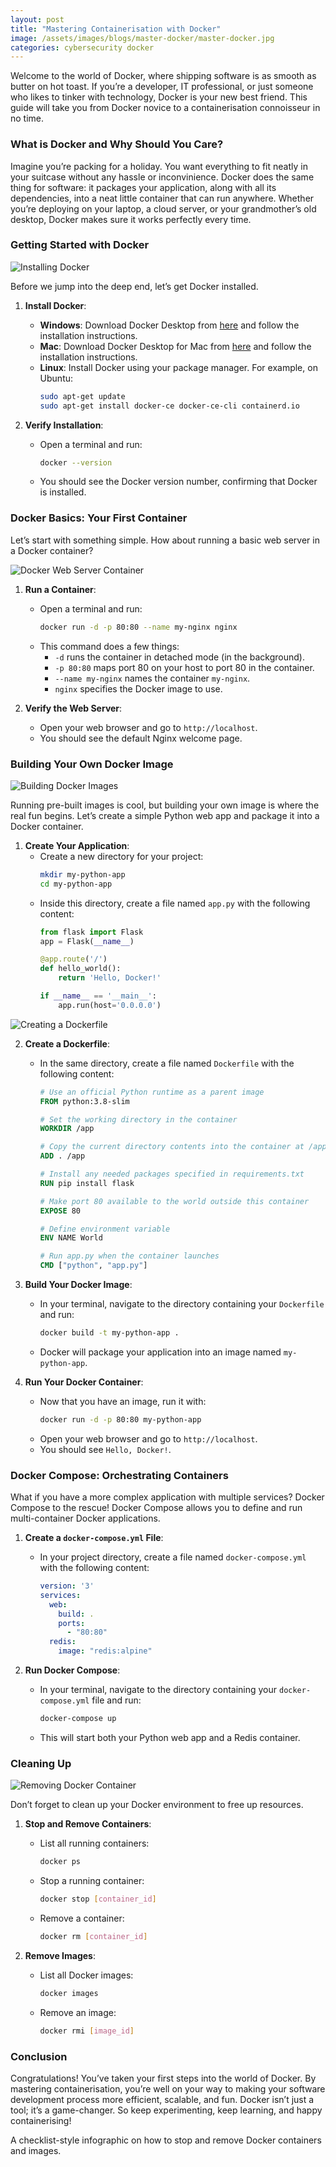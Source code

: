 ```yaml
---
layout: post
title: "Mastering Containerisation with Docker"
image: /assets/images/blogs/master-docker/master-docker.jpg
categories: cybersecurity docker
---
```


Welcome to the world of Docker, where shipping software is as smooth as butter on hot toast. If you’re a developer, IT professional, or just someone who likes to tinker with technology, Docker is your new best friend. This guide will take you from Docker novice to a containerisation connoisseur in no time.

### What is Docker and Why Should You Care?

Imagine you’re packing for a holiday. You want everything to fit neatly in your suitcase without any hassle or inconvinience. Docker does the same thing for software: it packages your application, along with all its dependencies, into a neat little container that can run anywhere. Whether you’re deploying on your laptop, a cloud server, or your grandmother’s old desktop, Docker makes sure it works perfectly every time.

### Getting Started with Docker

![Installing Docker](/assets/images/blogs/master-docker/install-docker.jpg)

Before we jump into the deep end, let’s get Docker installed.

1. **Install Docker**:
   - **Windows**: Download Docker Desktop from [here](https://www.docker.com/products/docker-desktop) and follow the installation instructions.
   - **Mac**: Download Docker Desktop for Mac from [here](https://www.docker.com/products/docker-desktop) and follow the installation instructions.
   - **Linux**: Install Docker using your package manager. For example, on Ubuntu:
     ```sh
     sudo apt-get update
     sudo apt-get install docker-ce docker-ce-cli containerd.io
     ```

2. **Verify Installation**:
   - Open a terminal and run:
     ```sh
     docker --version
     ```
   - You should see the Docker version number, confirming that Docker is installed.

### Docker Basics: Your First Container

Let’s start with something simple. How about running a basic web server in a Docker container?

![Docker Web Server Container](/assets/images/blogs/master-docker/web-server.jpg)

1. **Run a Container**:
   - Open a terminal and run:
     ```sh
     docker run -d -p 80:80 --name my-nginx nginx
     ```
   - This command does a few things:
     - `-d` runs the container in detached mode (in the background).
     - `-p 80:80` maps port 80 on your host to port 80 in the container.
     - `--name my-nginx` names the container `my-nginx`.
     - `nginx` specifies the Docker image to use.

2. **Verify the Web Server**:
   - Open your web browser and go to `http://localhost`.
   - You should see the default Nginx welcome page.

### Building Your Own Docker Image

![Building Docker Images](/assets/images/blogs//master-docker/docker-images.jpg)

Running pre-built images is cool, but building your own image is where the real fun begins. Let’s create a simple Python web app and package it into a Docker container.

1. **Create Your Application**:
   - Create a new directory for your project:
     ```sh
     mkdir my-python-app
     cd my-python-app
     ```
   - Inside this directory, create a file named `app.py` with the following content:
     ```python
     from flask import Flask
     app = Flask(__name__)

     @app.route('/')
     def hello_world():
         return 'Hello, Docker!'

     if __name__ == '__main__':
         app.run(host='0.0.0.0')
     ```

![Creating a Dockerfile](/assets/images/blogs/master-docker/dockerfile.jpg)

2. **Create a Dockerfile**:
   - In the same directory, create a file named `Dockerfile` with the following content:
     ```Dockerfile
     # Use an official Python runtime as a parent image
     FROM python:3.8-slim

     # Set the working directory in the container
     WORKDIR /app

     # Copy the current directory contents into the container at /app
     ADD . /app

     # Install any needed packages specified in requirements.txt
     RUN pip install flask

     # Make port 80 available to the world outside this container
     EXPOSE 80

     # Define environment variable
     ENV NAME World

     # Run app.py when the container launches
     CMD ["python", "app.py"]
     ```

3. **Build Your Docker Image**:
   - In your terminal, navigate to the directory containing your `Dockerfile` and run:
     ```sh
     docker build -t my-python-app .
     ```
   - Docker will package your application into an image named `my-python-app`.

4. **Run Your Docker Container**:
   - Now that you have an image, run it with:
     ```sh
     docker run -d -p 80:80 my-python-app
     ```
   - Open your web browser and go to `http://localhost`.
   - You should see `Hello, Docker!`.

### Docker Compose: Orchestrating Containers

What if you have a more complex application with multiple services? Docker Compose to the rescue! Docker Compose allows you to define and run multi-container Docker applications.

1. **Create a `docker-compose.yml` File**:
   - In your project directory, create a file named `docker-compose.yml` with the following content:
     ```yaml
     version: '3'
     services:
       web:
         build: .
         ports:
           - "80:80"
       redis:
         image: "redis:alpine"
     ```

2. **Run Docker Compose**:
   - In your terminal, navigate to the directory containing your `docker-compose.yml` file and run:
     ```sh
     docker-compose up
     ```
   - This will start both your Python web app and a Redis container.

### Cleaning Up

![Removing Docker Container](/assets/images/blogs/master-docker/remove-container.jpg)

Don’t forget to clean up your Docker environment to free up resources.

1. **Stop and Remove Containers**:
   - List all running containers:
     ```sh
     docker ps
     ```
   - Stop a running container:
     ```sh
     docker stop [container_id]
     ```
   - Remove a container:
     ```sh
     docker rm [container_id]
     ```

2. **Remove Images**:
   - List all Docker images:
     ```sh
     docker images
     ```
   - Remove an image:
     ```sh
     docker rmi [image_id]
     ```

### Conclusion

Congratulations! You’ve taken your first steps into the world of Docker. By mastering containerisation, you’re well on your way to making your software development process more efficient, scalable, and fun. Docker isn’t just a tool; it’s a game-changer. So keep experimenting, keep learning, and happy containerising!

A checklist-style infographic on how to stop and remove Docker containers and images.